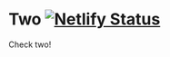 # Two [![Netlify Status](https://api.netlify.com/api/v1/badges/a6e4e8b0-ed94-4177-9ff9-5d82c58b3c3d/deploy-status)](https://app.netlify.com/sites/mono-two/deploys)

Check two!
